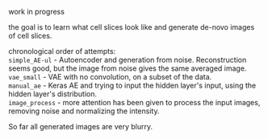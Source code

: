 work in progress

the goal is to learn what cell slices look like and generate de-novo images of cell slices.

chronological order of attempts:  
`simple_AE-ul` - Autoencoder and generation from noise. Reconstruction seems good, but the image from noise gives the same averaged image.  
`vae_small` - VAE with no convolution, on a subset of the data.  
`manual_ae` - Keras AE and trying to input the hidden layer's input, using the hidden layer's distribution.  
`image_process` - more attention has been given to process the input images, removing noise and normalizing the intensity.  

So far all generated images are very blurry.
